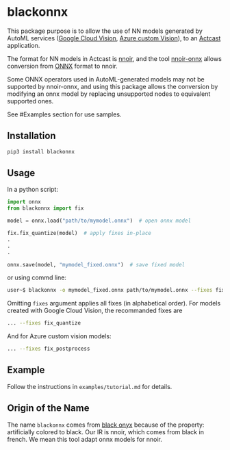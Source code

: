 # blackonnx

This package purpose is to allow the use of NN models generated by AutoML services ([Google Cloud Vision](https://cloud.google.com/vision/overview/docs#automl-vision),
[Azure custom Vision](https://azure.microsoft.com/en-us/services/cognitive-services/custom-vision-service/)),
to an [Actcast](https://actcast.io/) application.

The format for NN models in Actcast is [nnoir](https://github.com/Idein/nnoir), and the tool [nnoir-onnx](https://pypi.org/project/nnoir-onnx/) allows conversion from [ONNX](https://github.com/onnx/onnx) format to nnoir.

Some ONNX operators used in AutoML-generated models may not be supported by nnoir-onnx, and using this package allows the conversion by modifying an onnx model by replacing unsupported nodes to equivalent supported ones.

See #Examples section for use samples.

## Installation

```bash
pip3 install blackonnx
```

## Usage

In a python script:

```python
import onnx
from blackonnx import fix

model = onnx.load("path/to/mymodel.onnx")  # open onnx model

fix.fix_quantize(model)  # apply fixes in-place
.
.
.

onnx.save(model, "mymodel_fixed.onnx")  # save fixed model
```

or using commd line:

```bash
user~$ blackonnx -o mymodel_fixed.onnx path/to/mymodel.onnx --fixes fix_quantize 
```

Omitting `fixes` argument applies all fixes (in alphabetical order).
For models created with Google Cloud Vision, the recommanded fixes are

```bash
... --fixes fix_quantize 
```

And for Azure custom vision models:

```bash
... --fixes fix_postprocess 
```

## Example

Follow the instructions in `examples/tutorial.md` for details.

## Origin of the Name

The name `blackonnx` comes from [black onyx](https://en.wikipedia.org/wiki/Onyx) because of the property: artificially colored to black. Our IR is nnoir, which comes from black in french.
We mean this tool adapt onnx models for nnoir.
